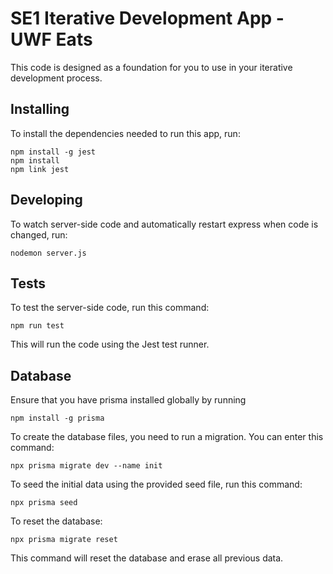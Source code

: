 # SE1 Iterative Development App - UWF Eats

This code is designed as a foundation for you to use in your iterative development process.

## Installing

To install the dependencies needed to run this app, run:

```
npm install -g jest
npm install
npm link jest
```

## Developing

To watch server-side code and automatically restart express when code is changed, run:
```
nodemon server.js
```

## Tests

To test the server-side code, run this command:
```
npm run test
```
This will run the code using the Jest test runner.

## Database

Ensure that you have prisma installed globally by running

```
npm install -g prisma
```

To create the database files, you need to run a migration. You can enter this command:
```
npx prisma migrate dev --name init
```

To seed the initial data using the provided seed file, run this command:
```
npx prisma seed
```

To reset the database:
```
npx prisma migrate reset
```
This command will reset the database and erase all previous data.